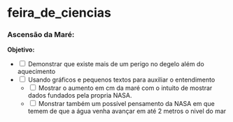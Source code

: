﻿# feira_de_ciencias

<h3>Ascensão da Maré:</h3>

<b>Objetivo: </b>

<ul>
  <li><input type="checkbox" id="pistas-1-item" /> <label for="pistas-1-item">Demonstrar que existe mais de um perigo no degelo além do aquecimento</label></li>
  <li><input type="checkbox" id="pistas-2-item" /> <label for="pistas-2-item">Usando gráficos e pequenos textos para auxiliar o entendimento</label>
    <ul>
      <li><input type="checkbox" id="pistas-2-1-item" /> <label for="pistas-2-1-item">Mostrar o aumento em cm da maré com o intuito de mostrar dados fundados pela propria NASA.</label></li>
      <li><input type="checkbox" id="pistas-2-2-item" /> <label for="pistas-2-2-item">Monstrar também um possível pensamento da NASA em que temem de que a água venha avançar em até 2 metros o nivel do mar</label></li>
    </ul>
  </li>
</ul>

